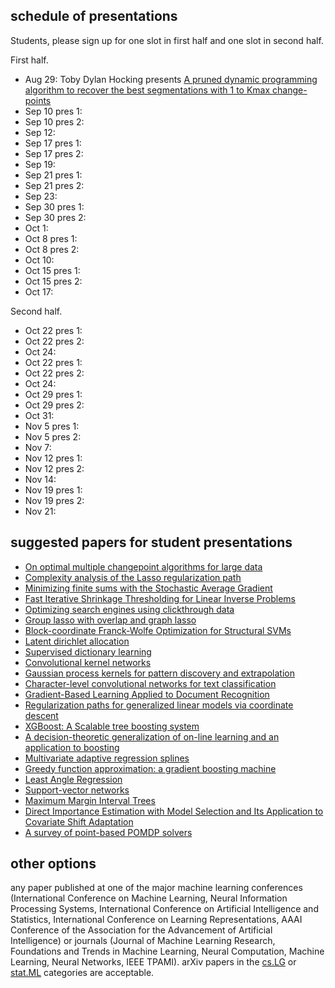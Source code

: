 ## schedule of presentations

Students, please sign up for one slot in first half and one slot in
second half.

First half.

- Aug 29: Toby Dylan Hocking presents [A pruned dynamic programming
  algorithm to recover the best segmentations with 1 to Kmax
  change-points](https://arxiv.org/abs/1004.0887)
- Sep 10 pres 1:
- Sep 10 pres 2:
- Sep 12:
- Sep 17 pres 1:
- Sep 17 pres 2:
- Sep 19:
- Sep 21 pres 1:
- Sep 21 pres 2:
- Sep 23:
- Sep 30 pres 1:
- Sep 30 pres 2:
- Oct 1:
- Oct 8 pres 1:
- Oct 8 pres 2:
- Oct 10:
- Oct 15 pres 1:
- Oct 15 pres 2:
- Oct 17:

Second half.

- Oct 22 pres 1:
- Oct 22 pres 2:
- Oct 24:
- Oct 22 pres 1:
- Oct 22 pres 2:
- Oct 24:
- Oct 29 pres 1:
- Oct 29 pres 2:
- Oct 31:
- Nov 5 pres 1:
- Nov 5 pres 2:
- Nov 7:
- Nov 12 pres 1:
- Nov 12 pres 2:
- Nov 14:
- Nov 19 pres 1:
- Nov 19 pres 2:
- Nov 21:

## suggested papers for student presentations

* [On optimal multiple changepoint algorithms for large data](https://link.springer.com/article/10.1007/s11222-016-9636-3)
* [Complexity analysis of the Lasso regularization path](https://arxiv.org/abs/1205.0079)
* [Minimizing finite sums with the Stochastic Average Gradient](https://arxiv.org/abs/1309.2388)
* [Fast Iterative Shrinkage Thresholding for Linear Inverse Problems](https://epubs.siam.org/doi/abs/10.1137/080716542)
* [Optimizing search engines using clickthrough data](https://dl.acm.org/citation.cfm?id=775067)
* [Group lasso with overlap and graph lasso](http://www.machinelearning.org/archive/icml2009/papers/471.pdf)
* [Block-coordinate Franck-Wolfe Optimization for Structural SVMs](https://arxiv.org/abs/1207.4747)
* [Latent dirichlet allocation](http://www.jmlr.org/papers/v3/blei03a.html)
* [Supervised dictionary learning](http://papers.nips.cc/paper/3448-supervised-dictionary-learning)
* [Convolutional kernel networks](http://papers.nips.cc/paper/5348-convolutional-kernel-networks)
* [Gaussian process kernels for pattern discovery and extrapolation](https://arxiv.org/abs/1302.4245)
* [Character-level convolutional networks for text classification](http://papers.nips.cc/paper/5782-character-level-convolutional-networks-for-text-classifica)
* [Gradient-Based Learning Applied to Document Recognition](http://yann.lecun.com/exdb/publis/pdf/lecun-98.pdf)
* [Regularization paths for generalized linear models via coordinate descent](https://www.jstatsoft.org/article/view/v033i01)
* [XGBoost: A Scalable tree boosting system](https://dl.acm.org/citation.cfm?id=2939785)
* [A decision-theoretic generalization of on-line learning and an application to boosting](https://www.sciencedirect.com/science/article/pii/S002200009791504X/pdf?md5=e471323f84c2764746c94ba206a9bc47&pid=1-s2.0-S002200009791504X-main.pdf&_valck=1)
* [Multivariate adaptive regression splines](https://projecteuclid.org/euclid.aos/1176347963)
* [Greedy function approximation: a gradient boosting machine](https://www.jstor.org/stable/2699986?seq=1#page_scan_tab_contents)
* [Least Angle Regression](https://web.stanford.edu/~hastie/Papers/LARS/LeastAngle_2002.pdf)
* [Support-vector networks](https://link.springer.com/article/10.1007/BF00994018)
* [Maximum Margin Interval Trees](http://papers.nips.cc/paper/7080-maximum-margin-interval-trees)
* [Direct Importance Estimation with Model Selection and Its Application to Covariate Shift Adaptation](http://papers.nips.cc/paper/3248-direct-importance-estimation-with-model-selection-and-its-application-to-covariate-shift-adaptation)
* [A survey of point-based POMDP solvers](http://citeseerx.ist.psu.edu/viewdoc/download?doi=10.1.1.711.9951&rep=rep1&type=pdf)

## other options

any paper published at one of the major machine learning conferences
(International Conference on Machine Learning, Neural Information
Processing Systems, International Conference on Artificial
Intelligence and Statistics, International Conference on Learning
Representations, AAAI Conference of the Association for the
Advancement of Artificial Intelligence) or journals (Journal of
Machine Learning Research, Foundations and Trends in Machine Learning,
Neural Computation, Machine Learning, Neural Networks, IEEE
TPAMI). arXiv papers in the
[cs.LG](https://arxiv.org/list/cs.LG/recent) or
[stat.ML](https://arxiv.org/list/stat.ML/recent) categories are
acceptable.
